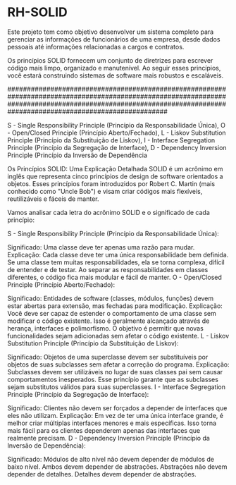 # RH-SOLID

Este projeto tem como objetivo desenvolver um sistema completo para gerenciar as informações de funcionários de uma empresa, desde dados pessoais até informações relacionadas a cargos e contratos.

Os princípios SOLID fornecem um conjunto de diretrizes para escrever código mais limpo, organizado e manutenível. Ao seguir esses princípios, você estará construindo sistemas de software mais robustos e escaláveis.

#################################################################################################################################################################################################################

S - Single Responsibility Principle (Princípio da Responsabilidade Única), O - Open/Closed Principle (Princípio Aberto/Fechado), L - Liskov Substitution Principle (Princípio da Substituição de Liskov), I - Interface Segregation Principle (Princípio da Segregação de Interface), D - Dependency Inversion Principle (Princípio da Inversão de Dependência

Os Princípios SOLID: Uma Explicação Detalhada
SOLID é um acrônimo em inglês que representa cinco princípios de design de software orientados a objetos. Esses princípios foram introduzidos por Robert C. Martin (mais conhecido como "Uncle Bob") e visam criar códigos mais flexíveis, reutilizáveis e fáceis de manter.

Vamos analisar cada letra do acrônimo SOLID e o significado de cada princípio:

S - Single Responsibility Principle (Princípio da Responsabilidade Única):

Significado: Uma classe deve ter apenas uma razão para mudar.
Explicação: Cada classe deve ter uma única responsabilidade bem definida. Se uma classe tem muitas responsabilidades, ela se torna complexa, difícil de entender e de testar. Ao separar as responsabilidades em classes diferentes, o código fica mais modular e fácil de manter.
O - Open/Closed Principle (Princípio Aberto/Fechado):

Significado: Entidades de software (classes, módulos, funções) devem estar abertas para extensão, mas fechadas para modificação.
Explicação: Você deve ser capaz de estender o comportamento de uma classe sem modificar o código existente. Isso é geralmente alcançado através de herança, interfaces e polimorfismo. O objetivo é permitir que novas funcionalidades sejam adicionadas sem afetar o código existente.
L - Liskov Substitution Principle (Princípio da Substituição de Liskov):

Significado: Objetos de uma superclasse devem ser substituíveis por objetos de suas subclasses sem afetar a correção do programa.
Explicação: Subclasses devem ser utilizáveis no lugar de suas classes pai sem causar comportamentos inesperados. Esse princípio garante que as subclasses sejam substitutos válidos para suas superclasses.
I - Interface Segregation Principle (Princípio da Segregação de Interface):

Significado: Clientes não devem ser forçados a depender de interfaces que eles não utilizam.
Explicação: Em vez de ter uma única interface grande, é melhor criar múltiplas interfaces menores e mais específicas. Isso torna mais fácil para os clientes dependerem apenas das interfaces que realmente precisam.
D - Dependency Inversion Principle (Princípio da Inversão de Dependência):

Significado: Módulos de alto nível não devem depender de módulos de baixo nível. Ambos devem depender de abstrações. Abstrações não devem depender de detalhes. Detalhes devem depender de abstrações.

